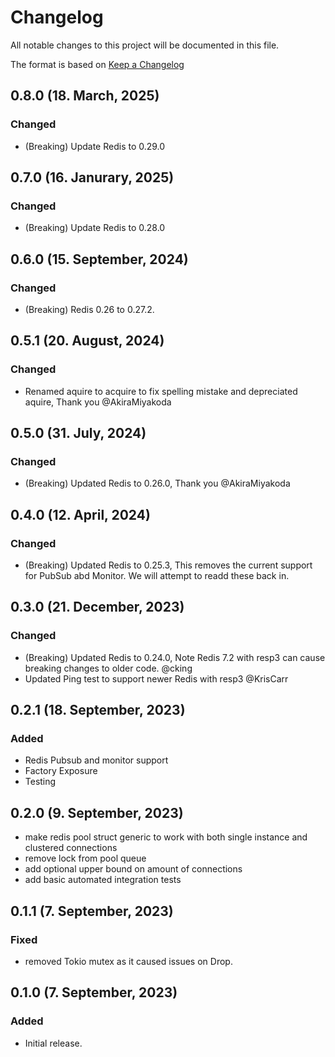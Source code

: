 # Changelog

All notable changes to this project will be documented in this file.

The format is based on [Keep a Changelog](https://keepachangelog.com/en/1.0.0/)

## 0.8.0 (18. March, 2025)
### Changed
- (Breaking) Update Redis to 0.29.0

## 0.7.0 (16. Janurary, 2025)
### Changed
- (Breaking) Update Redis to 0.28.0

## 0.6.0 (15. September, 2024)
### Changed
- (Breaking) Redis 0.26 to 0.27.2.

## 0.5.1 (20. August, 2024)
### Changed
- Renamed aquire to acquire to fix spelling mistake and depreciated aquire, Thank you @AkiraMiyakoda

## 0.5.0 (31. July, 2024)
### Changed
- (Breaking) Updated Redis to 0.26.0, Thank you @AkiraMiyakoda

## 0.4.0 (12. April, 2024)
### Changed
- (Breaking) Updated Redis to 0.25.3, This removes the current support for PubSub abd Monitor. We will attempt to readd these back in.

## 0.3.0 (21. December, 2023)
### Changed
- (Breaking) Updated Redis to 0.24.0, Note Redis 7.2 with resp3 can cause breaking changes to older code. @cking
- Updated Ping test to support newer Redis with resp3 @KrisCarr

## 0.2.1 (18. September, 2023)
### Added
- Redis Pubsub and monitor support
- Factory Exposure
- Testing 

## 0.2.0 (9. September, 2023)

- make redis pool struct generic to work with both single instance and clustered connections
- remove lock from pool queue
- add optional upper bound on amount of connections
- add basic automated integration tests

## 0.1.1 (7. September, 2023)

### Fixed

- removed Tokio mutex as it caused issues on Drop.

## 0.1.0 (7. September, 2023)

### Added

- Initial release.
